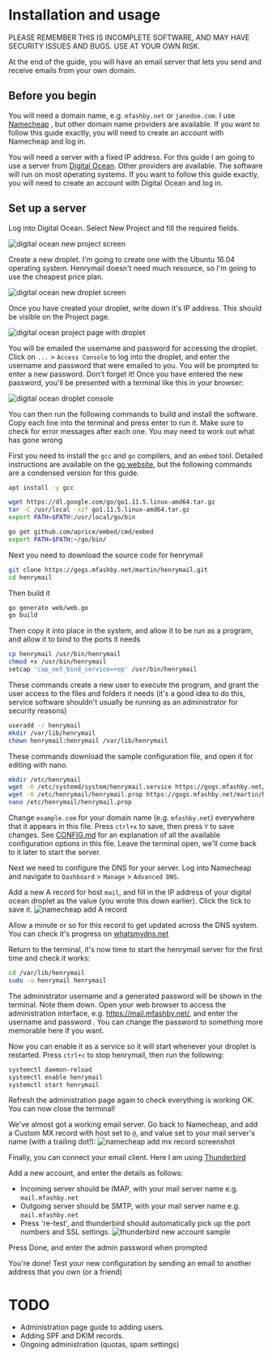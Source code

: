 Installation and usage
======================
PLEASE REMEMBER THIS IS INCOMPLETE SOFTWARE, AND 
MAY HAVE SECURITY ISSUES AND BUGS. USE AT YOUR OWN
RISK. 

At the end of the guide, you will have an email
server that lets you send and receive emails 
from your own domain.

Before you begin
----------------
You will need a domain name, e.g. `mfashby.net` or 
`janedoe.com`. I use [Namecheap](https://www.namecheap.com/)
, but other domain name providers are available.
If you want to follow this guide exactly, you will 
need to create an account with Namecheap and log in.

You will need a server with a fixed IP address. For
this guide I am going to use a server from 
[Digital Ocean](https://www.digitalocean.com/). Other 
providers are available. The software will run on 
most operating systems. If you want to follow this 
guide exactly, you will need to create an account 
with Digital Ocean and log in.

Set up a server
---------------
Log into Digital Ocean. Select New Project and fill the required fields.

![digital ocean new project screen](img/digitalocean_createnew.png) 

Create a new droplet. I'm going to create one with the Ubuntu 16.04
operating system. Henrymail doesn't need much resource, so I'm going
to use the cheapest price plan.

![digital ocean new droplet screen](img/digitalocean_newdroplet.png)

Once you have created your droplet, write down it's IP address. 
This should be visible on the Project page. 

![digital ocean project page with droplet](img/digitalocean_droplet_overview.png)

You will be emailed the username and password for accessing the droplet. 
Click on `...` > `Access Console` to log into the droplet, and enter the 
username and password that were emailed to you. You will be prompted to 
enter a new password. Don't forget it! Once you have entered the new 
password, you'll be presented with a terminal like this in your browser:

![digital ocean droplet console](img/digitalocean_droplet_terminal.png)  

You can then run the following commands to build and install the software.
Copy each line into the terminal and press enter to run it. Make sure
to check for error messages after each one. You may need to work out what 
has gone wrong 

First you need to install the `gcc` and `go` compilers, and an `embed` tool. 
Detailed instructions are available on the [go website](https://golang.org/doc/install), 
but the following commands are a condensed version for this guide. 
```bash
apt install -y gcc 

wget https://dl.google.com/go/go1.11.5.linux-amd64.tar.gz
tar -C /usr/local -xzf go1.11.5.linux-amd64.tar.gz
export PATH=$PATH:/usr/local/go/bin

go get github.com/aprice/embed/cmd/embed
export PATH=$PATH:~/go/bin/
```

Next you need to download the source code for henrymail
```bash
git clone https://gogs.mfashby.net/martin/henrymail.git
cd henrymail
```
Then build it
```bash
go generate web/web.go
go build
```
Then copy it into place in the system, and allow it to be run as
a program, and allow it to bind to the ports it needs
```bash
cp henrymail /usr/bin/henrymail
chmod +x /usr/bin/henrymail
setcap 'cap_net_bind_service=+ep' /usr/bin/henrymail
```

These commands create a new user to execute the program, and grant the 
user access to the files and folders it needs (it's a good idea
to do this, service software shouldn't usually be running as an 
administrator for security reasons)
```bash
useradd -r henrymail
mkdir /var/lib/henrymail
chown henrymail:henrymail /var/lib/henrymail
```

These commands download the sample configuration file, and open it
for editing with nano. 
```bash
mkdir /etc/henrymail
wget -O /etc/systemd/system/henrymail.service https://gogs.mfashby.net/martin/henrymail/raw/master/henrymail.service
wget -O /etc/henrymail/henrymail.prop https://gogs.mfashby.net/martin/henrymail/raw/master/henrymail.sample.prop
nano /etc/henrymail/henrymail.prop
```

Change `example.com` for your domain name (e.g. `mfashby.net`) everywhere
that it appears in this file. Press `ctrl+x` to save, then press `Y` to save 
changes. See [CONFIG.md](CONFIG.md) for an explanation
of all the available configuration options in this file.
Leave the terminal open, we'll come back to it later to start the server. 

Next we need to configure the DNS for your server. Log into Namecheap
and navigate to `Dashboard` > `Manage` > `Advanced DNS`. 

Add a new A record for host `mail`, and fill in the IP address of your digital 
ocean droplet as the value (you wrote this down earlier). Click the tick to 
save it.
![namecheap add A record](img/namecheap_add_a_record.png) 

Allow a minute or so for this record to get updated across the DNS system. 
You can check it's progress on [whatsmydns.net](https://www.whatsmydns.net)

Return to the terminal, it's now time to start the henrymail server for 
the first time and check it works:
```bash
cd /var/lib/henrymail
sudo -u henrymail henrymail
```

The administrator username and a generated password will be shown in the 
terminal. Note them down. Open your web browser to access the administration 
interface, e.g. https://mail.mfashby.net/, and enter the username and password
. You can change the password to something more memorable here if you want.


Now you can enable it as a service so it will start whenever your droplet 
is restarted. Press `ctrl+c` to stop henrymail, then run the following:
```bash
systemctl daemon-reload
systemctl enable henrymail
systemctl start henrymail
```

Refresh the administration page again to check everything is working OK. 
You can now close the terminal!

We've almost got a working email server. Go back to Namecheap, and add 
a Custom MX record with host set to `@`, and value set to your mail server's name (with a trailing dot!):
![namecheap add mx record screenshot](img/namecheap_add_mx.png)

Finally, you can connect your email client. Here I am using [Thunderbird](https://www.thunderbird.net)

Add a new account, and enter the details as follows:
* Incoming server should be IMAP, with your mail server name e.g. `mail.mfashby.net`
* Outgoing server should be SMTP, with your mail server name e.g. `mail.mfashby.net`
* Press 're-test', and thunderbird should automatically pick up the 
port numbers and SSL settings.
![thunderbird new account sample](img/thunderbird_account_config.png)  

Press Done, and enter the admin password when prompted

You're done! Test your new configuration by sending an email to another
address that you own (or a friend)

TODO
====
* Administration page guide to adding users.
* Adding SPF and DKIM records.
* Ongoing administration (quotas, spam settings)